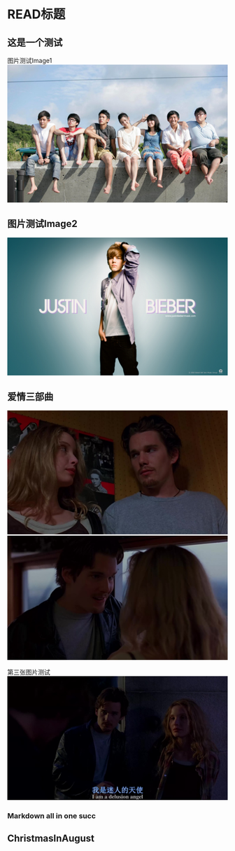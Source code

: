 # READ标题

## 这是一个测试

图片测试Image1
![那些年](Images/1.jpg)

## 图片测试Image2

![just](Images/2.jpg)

## 爱情三部曲

![爱在黎明破](Images/sbq/BeforeSunrise/爱在黎明破晓前BD中英双字[电影天堂www.dy2018.com].rmvb_20180323_210426.381.jpg)
![22](Images/sbq/BeforeSunrise/爱在黎明破晓前BD中英双字[电影天堂www.dy2018.com].rmvb_20180323_211315.314.jpg)

第三张图片测试
![333](Images/sbq/BeforeSunrise/爱在黎明破晓前BD中英双字[电影天堂www.dy2018.com].rmvb_20180323_212631.434.jpg)

### Markdown all in one succ

## ChristmasInAugust
